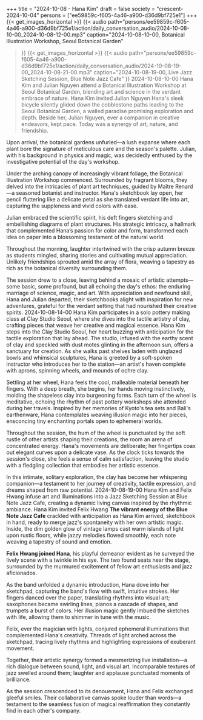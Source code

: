 +++
title = "2024-10-08 - Hana Kim"
draft = false
society = "crescent-2024-10-04"
persons = ["ee59859c-f605-4a46-a900-d36d9bf725e1"]
+++
{{< get_images_horizontal >}}
{{< audio
    path="persons/ee59859c-f605-4a46-a900-d36d9bf725e1/action/daily_conversation_audio/2024-10-08-10-00_2024-10-08-12-00.mp3" 
    caption="2024-10-08-10-00, Botanical Illustration Workshop, Seoul Botanical Garden"
>}}
{{< get_images_horizontal >}}
{{< audio
    path="persons/ee59859c-f605-4a46-a900-d36d9bf725e1/action/daily_conversation_audio/2024-10-08-19-00_2024-10-08-21-00.mp3" 
    caption="2024-10-08-19-00, Live Jazz Sketching Session, Blue Note Jazz Cafe"
>}}
2024-10-08-10-00
Hana Kim and Julian Nguyen attend a Botanical Illustration Workshop at Seoul Botanical Garden, blending art and science in the verdant embrace of nature.
Hana Kim invited Julian Nguyen
Hana's sleek bicycle silently glided down the cobblestone paths leading to the Seoul Botanical Garden, a walled paradise promising exploration and depth. Beside her, Julian Nguyen, ever a companion in creative endeavors, kept pace. Today was a synergy of art, nature, and friendship.

Upon arrival, the botanical gardens unfurled—a lush expanse where each plant bore the signature of meticulous care and the season's palette. Julian, with his background in physics and magic, was decidedly enthused by the investigative potential of the day's workshop.

Under the arching canopy of increasingly vibrant foliage, the Botanical Illustration Workshop commenced. Surrounded by fragrant blooms, they delved into the intricacies of plant art techniques, guided by Maître Renard—a seasoned botanist and instructor. Hana's sketchbook lay open, her pencil fluttering like a delicate petal as she translated verdant life into art, capturing the suppleness and vivid colors with ease.

Julian embraced the scientific spirit, his deft fingers sketching and embellishing diagrams of plant structures. His strategic intricacy, a hallmark that complemented Hana’s passion for color and form, transformed each idea on paper into a blossoming testament of the natural world.

Throughout the morning, laughter intertwined with the crisp autumn breeze as students mingled, sharing stories and cultivating mutual appreciation. Unlikely friendships sprouted amid the array of flora, weaving a tapestry as rich as the botanical diversity surrounding them.

The session drew to a close, leaving behind a mosaic of artistic attempts—some basic, some profound, but all echoing the day's ethos: the enduring marriage of science, magic, and art. With appreciation and newfound skill, Hana and Julian departed, their sketchbooks alight with inspiration for new adventures, grateful for the verdant setting that had nourished their creative spirits.
2024-10-08-14-00
Hana Kim participates in a solo pottery making class at Clay Studio Seoul, where she dives into the tactile artistry of clay, crafting pieces that weave her creative and magical essence.
Hana Kim steps into the Clay Studio Seoul, her heart buzzing with anticipation for the tactile exploration that lay ahead. The studio, infused with the earthy scent of clay and speckled with dust motes glinting in the afternoon sun, offers a sanctuary for creation. As she walks past shelves laden with unglazed bowls and whimsical sculptures, Hana is greeted by a soft-spoken instructor who introduces her to the station—an artist's haven complete with aprons, spinning wheels, and mounds of ochre clay.

Settling at her wheel, Hana feels the cool, malleable material beneath her fingers. With a deep breath, she begins, her hands moving instinctively, molding the shapeless clay into burgeoning forms. Each turn of the wheel is meditative, echoing the rhythm of past pottery workshops she attended during her travels. Inspired by her memories of Kyoto's tea sets and Bali's earthenware, Hana contemplates weaving illusion magic into her pieces, ensconcing tiny enchanting portals open to ephemeral worlds.

Throughout the session, the hum of the wheel is punctuated by the soft rustle of other artists shaping their creations, the room an arena of concentrated energy. Hana's movements are deliberate; her fingertips coax out elegant curves upon a delicate vase. As the clock ticks towards the session's close, she feels a sense of calm satisfaction, leaving the studio with a fledgling collection that embodies her artistic essence.

In this intimate, solitary exploration, the clay has become her whispering companion—a testament to her journey of creativity, tactile expression, and dreams shaped from raw potential.
2024-10-08-19-00
Hana Kim and Felix Hwang infuse art and illuminations into a Jazz Sketching Session at Blue Note Jazz Cafe, creating a dynamic living canvas inspired by the rhythmic ambiance.
Hana Kim invited Felix Hwang
**The vibrant energy of the Blue Note Jazz Cafe** crackled with anticipation as Hana Kim arrived, sketchbook in hand, ready to merge jazz's spontaneity with her own artistic magic. Inside, the dim golden glow of vintage lamps cast warm islands of light upon rustic floors, while jazzy melodies flowed smoothly, each note weaving a tapestry of sound and emotion.

**Felix Hwang joined Hana**, his playful demeanor evident as he surveyed the lively scene with a twinkle in his eye. The two found seats near the stage, surrounded by the murmured excitement of fellow art enthusiasts and jazz aficionados.

As the band unfolded a dynamic introduction, Hana dove into her sketchpad, capturing the band's flow with swift, intuitive strokes. Her fingers danced over the paper, translating rhythms into visual art; saxophones became swirling lines, pianos a cascade of shapes, and trumpets a burst of colors. Her illusion magic gently imbued the sketches with life, allowing them to shimmer in tune with the music.

Felix, ever the magician with lights, conjured ephemeral illuminations that complemented Hana's creativity. Threads of light arched across the sketchpad, tracing lively rhythms and highlighting expressions of exuberant movement.

Together, their artistic synergy formed a mesmerizing live installation—a rich dialogue between sound, light, and visual art. Incomparable textures of jazz swelled around them; laughter and applause punctuated moments of brilliance.

As the session crescendoed to its denouement, Hana and Felix exchanged gleeful smiles. Their collaborative canvas spoke louder than words—a testament to the seamless fusion of magical reaffirmation they constantly find in each other's company.
